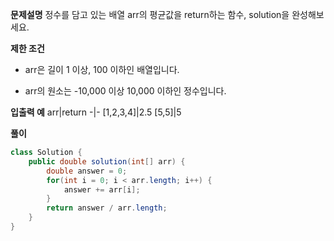 **문제설명**
정수를 담고 있는 배열 arr의 평균값을 return하는 함수, solution을 완성해보세요.

**제한 조건**
- arr은 길이 1 이상, 100 이하인 배열입니다.

- arr의 원소는 -10,000 이상 10,000 이하인 정수입니다.

**입출력 예**
arr|return
-|-
[1,2,3,4]|2.5
[5,5]|5

**풀이**
```java
class Solution {
    public double solution(int[] arr) {
        double answer = 0;
        for(int i = 0; i < arr.length; i++) {
            answer += arr[i];
        }
        return answer / arr.length;
    }
}
```